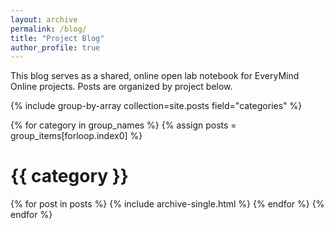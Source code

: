 ```yaml
---
layout: archive
permalink: /blog/
title: "Project Blog"
author_profile: true
---
```


This blog serves as a shared, online open lab notebook for EveryMind Online projects. Posts are organized by project below. 

{% include group-by-array collection=site.posts field="categories" %}

{% for category in group_names %}
  {% assign posts = group_items[forloop.index0] %}
  <h1 id="{{ category | slugify }}" class="archive__subtitle">{{ category }}</h1>
  {% for post in posts %}
    {% include archive-single.html %}
  {% endfor %}
{% endfor %}
